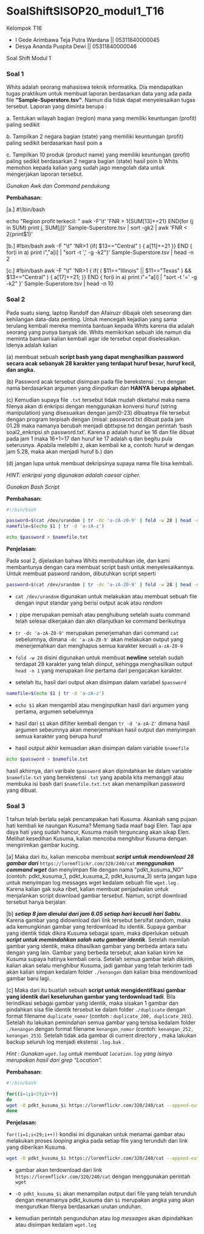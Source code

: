 # SoalShiftSISOP20_modul1_T16

Kelompok T16
   - I Gede Arimbawa Teja Putra Wardana || 05311840000045
   - Desya Ananda Puspita Dewi || 05311840000046
   
Soal Shift Modul 1

### Soal 1

Whits adalah seorang mahasiswa teknik informatika. Dia mendapatkan tugas praktikum untuk membuat laporan berdasarkan data yang ada pada file __“Sample-Superstore.tsv”__. Namun dia tidak dapat menyelesaikan tugas tersebut. Laporan yang diminta berupa : 

a. Tentukan wilayah bagian (region) mana yang memiliki keuntungan (profit) paling sedikit 

b. Tampilkan 2 negara bagian (state) yang memiliki keuntungan (profit) paling sedikit berdasarkan hasil poin a 

c. Tampilkan 10 produk (product name) yang memiliki keuntungan (profit) paling sedikit berdasarkan 2 negara bagian (state) hasil poin b Whits memohon kepada kalian yang sudah jago mengolah data untuk mengerjakan laporan tersebut. 

*Gunakan Awk dan Command pendukung*

**Pembahasan:**

[a.]
#!/bin/bash

echo "Region profit terkecil: "
awk -F'\t' 'FNR > 1{SUM[$13] +=$21} END{for (j in SUM) print j, SUM[j]}' Sample-Superstore.tsv | sort -gk2 | awk 'FNR < 2{print$1}'

[b.]
#!bin/bash
awk -F "\t" 'NR>1 {if( $13=="Central" ) { a[$11]+=$21 }} END { for(i in a) print i","a[i] | "sort -t ',' -g -k2"}' Sample-Superstore.tsv | head -n 2

[c.]
#!bin/bash
awk -F "\t" 'NR>1 { if( ( $11=="Illinois" || $11=="Texas" ) && $13=="Central" ) { a[$17]+=$21; }} END { for(i in a) print i"="a[i] | "sort -t '=' -g -k2" }' Sample-Superstore.tsv | head -n 10


### Soal 2

Pada suatu siang, laptop Randolf dan Afairuzr dibajak oleh seseorang dan kehilangan data-data penting. Untuk mencegah kejadian yang sama terulang kembali mereka meminta bantuan kepada Whits karena dia adalah seorang yang punya banyak ide. Whits memikirkan sebuah ide namun dia meminta bantuan kalian kembali agar ide tersebut cepat diselesaikan. Idenya adalah kalian 

(a) membuat sebuah __script bash yang dapat menghasilkan password secara acak sebanyak 28 karakter yang terdapat huruf besar, huruf kecil, dan angka.__ 

(b) Password acak tersebut disimpan pada file berekstensi `.txt` dengan nama berdasarkan argumen yang diinputkan dan __HANYA berupa alphabet.__ 

(c) Kemudian supaya file `.txt` tersebut tidak mudah diketahui maka nama filenya akan di enkripsi dengan menggunakan konversi huruf (string manipulation) yang disesuaikan dengan jam(0-23) dibuatnya file tersebut dengan program terpisah dengan (misal: password.txt dibuat pada jam 01.28 maka namanya berubah menjadi qbttxpse.txt dengan perintah ‘bash soal2_enkripsi.sh password.txt’. Karena p adalah huruf ke 16 dan file dibuat pada jam 1 maka 16+1=17 dan huruf ke 17 adalah q dan begitu pula seterusnya. Apabila melebihi z, akan kembali ke a, contoh: huruf w dengan jam 5.28, maka akan menjadi huruf b.) dan 

(d) jangan lupa untuk membuat dekripsinya supaya nama file bisa kembali. 

_HINT: enkripsi yang digunakan adalah caesar cipher._

*Gunakan Bash Script*

**Pembahasan:**

```bash
#!/bin/bash

password=$(cat /dev/urandom | tr -dc 'a-zA-z0-9' | fold -w 28 | head -n 1)
namefile=$(echo $1 | tr -d 'a-zA-z')

echo $password > $namefile.txt
```

__Penjelasan:__

Pada soal 2, dijelaskan bahwa Whits membutuhkan ide, dan kami membantunya dengan cara membuat script bash untuk menyelesaikannya. Untuk membuat pasword random, dibutuhkan script seperti

```bash
password=$(cat /dev/urandom | tr -dc 'a-zA-Z0-9' | fold -w 28 | head -n 1)
```

- `cat /dev/urandom` digunakan untuk melakukan atau membuat sebuah file dengan input standar yang berisi output acak atau _random_

- ` | ` pipe merupakan pemisah atau penghubung setelah suatu command telah selesai dikerjakan dan akn dilanjutkan ke command berikutnya

- `tr -dc 'a-zA-Z0-9'` merupakan penerjemahan dari command `cat` sebelumnya, dimana `-dc 'a-zA-Z0-9'` akan melakukan output yang menerjemahkan dan menghapus semua karakter kecuali `a-zA-Z0-9`

- `fold -w 28` disini digunakan untuk membuat __newline__ setelah sudah terdapat 28 karakter yang telah diinput, sehingga menghasilkan output `head -n 1` yang merupakan _line_ pertama dari pengacakan karakter.

- setelah itu, hasil dari output akan disimpan dalam variabel `$password`

```bash
namefile=$(echo $1 | tr -d 'a-zA-z')
```

- `echo $1` akan mengambil atau menginputkan hasil dari argumen yang pertama, argumen sebelumnya

- hasil dari `$1` akan difilter kembali dengan `tr -d 'a-zA-Z'` dimana hasil argumen sebeumnya akan menerjemahkan hasil output dan menyimpan semua karakter yang berupa huruf

- hasil output akhir kemuadian akan disimpan dalam variable `$namefile`

```bash
echo $password > $namefile.txt
```
hasil akhirnya, dari varibale `$password` akan dipindahkan ke dalam variable `$namefile.txt` yang berekstensi `.txt` yang apabila kita memanggil atau membuka isi bash dari `$namefile.txt.txt` akan menampilkan password yang dibuat.

### Soal 3

1 tahun telah berlalu sejak pencampakan hati Kusuma. Akankah sang pujaan hati kembali ke naungan Kusuma? Memang tiada maaf bagi Elen. Tapi apa daya hati yang sudah hancur, Kusuma masih terguncang akan sikap Elen. Melihat kesedihan Kusuma, kalian mencoba menghibur Kusuma dengan mengirimkan gambar kucing. 

[a]  Maka dari itu, kalian mencoba membuat ***script untuk mendownload 28 gambar dari*** ` https://loremflickr.com/320/240/cat ` ***menggunakan command  wget*** dan menyimpan file dengan nama "pdkt_kusuma_NO" (contoh: pdkt_kusuma_1, pdkt_kusuma_2, pdkt_kusuma_3) serta jangan lupa untuk menyimpan log messages wget kedalam sebuah file `wget.log` . Karena kalian gak suka ribet, kalian membuat penjadwalan untuk menjalankan script download gambar tersebut. Namun, script download tersebut hanya berjalan

[b]  ***setiap 8 jam dimulai dari jam 6.05 setiap hari kecuali hari Sabtu***. Karena gambar yang didownload dari link tersebut bersifat random, maka ada kemungkinan gambar yang terdownload itu identik. Supaya gambar yang identik tidak dikira Kusuma sebagai spam, maka diperlukan sebuah ***script untuk memindahkan salah satu gambar identik***. Setelah memilah gambar yang identik, maka dihasilkan gambar yang berbeda antara satu dengan yang lain. Gambar yang berbeda tersebut, akan kalian kirim ke Kusuma supaya hatinya kembali ceria. Setelah semua gambar telah dikirim, kalian akan selalu menghibur Kusuma, jadi gambar yang telah terkirim tadi akan kalian simpan kedalam folder `./kenangan` dan kalian bisa mendownload gambar baru lagi. 

[c]  Maka dari itu buatlah sebuah **script untuk mengidentifikasi gambar yang identik dari keseluruhan gambar yang terdownload tadi**. Bila terindikasi sebagai gambar yang identik, maka sisakan 1 gambar dan pindahkan sisa file identik tersebut ke dalam folder `./duplicate` dengan format filename `duplicate_nomor` (contoh : `duplicate_200, duplicate_201`). Setelah itu lakukan pemindahan semua gambar yang tersisa kedalam folder `./kenangan` dengan format filename `kenangan_nomor` (contoh: `kenangan_252, kenangan_253`). Setelah tidak ada gambar di  current directory  , maka lakukan backup seluruh log menjadi ekstensi `.log.bak` . 

_Hint : Gunakan `wget.log` untuk membuat `location.log` yang isinya merupakan hasil dari grep "Location"._

**Pembahasan:**

```bash
#!/bin/bash

for((i=1;i<29;i++))
do
wget -O pdkt_kusuma_$i https://loremflickr.com/320/240/cat --append-output wget.log >> wget.log
done
```

__Penjelasan:__

`for((i=1;i<29;i++))` kondisi ini digunakan untuk menamai gambar atau melakukan proses _looping_ angka pada setiap file yang terunduh dari link yang diberikan Kusuma.

```bash
wget -O pdkt_kusuma_$i https://loremflickr.com/320/240/cat --append-output wget.log >> wget.log
```
- gambar akan terdownload dari link `https://loremflickr.com/320/240/cat` dengan menggunakan perintah `wget`

- `-O pdkt_kusuma_$i` akan menampilan output dari file yang telah terunduh dengan menamainya pdkt_kusuma dan `$i` merupakan angka yang akan mengurutkan filenya berdasarkan urutan unduhan.

- kemudian perintah pengunduhan atau _log messages_ akan dipindahkan atau disimpan kedalam `wget.log`

